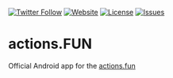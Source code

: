 [![Twitter Follow](https://img.shields.io/twitter/follow/actionsdotfun?style=social)](https://x.com/actionsdotfun)
[![Website](https://img.shields.io/badge/website-live-brightgreen)](https://app.actions.fun)
[![License](https://img.shields.io/github/license/actionsprotocol/actions-android)](LICENSE)
[![Issues](https://img.shields.io/github/issues/actionsprotocol/actions-android)](https://github.com/actionsprotocol/actions-android/issues)

# actions.FUN

Official Android app for the [actions.fun](https://app.actions.fun)


